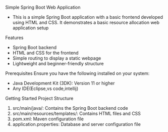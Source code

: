 Simple Spring Boot Web Application

- This is a simple Spring Boot application with a basic frontend developed using HTML and CSS. It demonstrates a basic resource allocation web application setup

Features
  - Spring Boot backend
  - HTML and CSS for the frontend
  - Simple routing to display a static webpage
  - Lightweight and beginner-friendly structure

Prerequisites
 Ensure you have the following installed on your system:
  - Java Development Kit (3DK): Version 11 or higher
  - Any IDE(Eclipse,vs code,intellij)

Getting Started
 Project Structure
  1. src/main/java/: Contains the Spring Boot backend code
  2. src/main/resources/templates/: Contains HTML files and CSS
  3. pom.xml: Maven configuration file
  4. application.properties: Database and server configuration file
